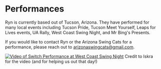 # Performances

Ryn is currently based out of Tucson, Arizona.  They have performed for many local events including Tucson Pride, Tucson Meet Yourself, Leaps for Lives events, UA Rally, West Coast Swing Night, and Mr Bing's Presents.

If you would like to contact Ryn or the Arizona Swing Cats for a performance, please reach out to arizonaswingcats@gmail.com.

[![Video of Switch Performance at West Coast Swing Night](https://www.youtube.com/watch?v=L-SMQSFXwGw&ab_channel=IskraValtcheva/0.jpg)](https://www.youtube.com/watch?v=L-SMQSFXwGw&ab_channel=IskraValtcheva "Video Title")  Credit to Iskra for the video (and for helping us out that day!)

